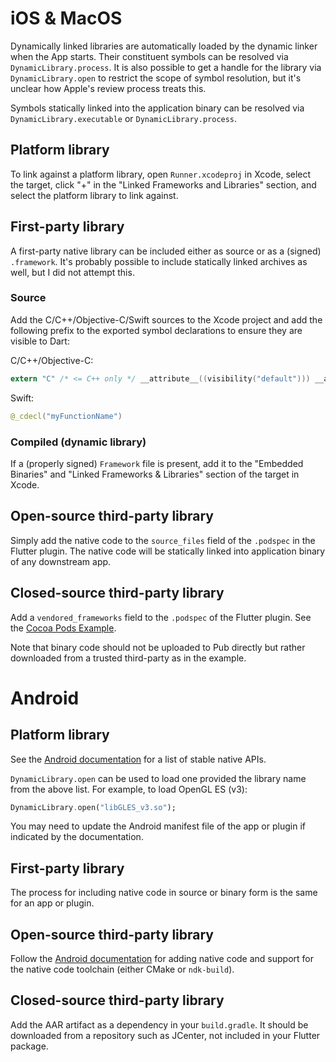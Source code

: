 # iOS & MacOS

Dynamically linked libraries are automatically loaded by the dynamic linker when the App starts. Their constituent symbols can be resolved via `DynamicLibrary.process`.
It is also possible to get a handle for the library via `DynamicLibrary.open` to restrict the scope of symbol resolution, but it's unclear how Apple's review process treats this.

Symbols statically linked into the application binary can be resolved via `DynamicLibrary.executable` or `DynamicLibrary.process`.

## Platform library

To link against a platform library, open `Runner.xcodeproj` in Xcode, select the target, click "+" in the "Linked Frameworks and Libraries" section, and select the platform library to link against.

## First-party library

A first-party native library can be included either as source or as a (signed) `.framework`. It's probably possible to include statically linked archives as well, but I did not attempt this.

### Source

Add the C/C++/Objective-C/Swift sources to the Xcode project and add the following prefix to the exported symbol declarations to ensure they are visible to Dart:

C/C++/Objective-C:
```c
extern "C" /* <= C++ only */ __attribute__((visibility("default"))) __attribute((used))
```

Swift:
```swift
@_cdecl("myFunctionName")
```

### Compiled (dynamic library)

If a (properly signed) `Framework` file is present, add it to the "Embedded Binaries" and "Linked Frameworks & Libraries" section of the target in Xcode.

## Open-source third-party library

Simply add the native code to the `source_files` field of the `.podspec` in the Flutter plugin.
The native code will be statically linked into application binary of any downstream app.

## Closed-source third-party library

Add a `vendored_frameworks` field to the `.podspec` of the Flutter plugin. See the [Cocoa Pods Example](https://github.com/CocoaPods/CocoaPods/blob/master/examples/Vendored%20Framework%20Example/Example%20Pods/VendoredFrameworkExample.podspec).

Note that binary code should not be uploaded to Pub directly but rather downloaded from a trusted third-party as in the example.

# Android

## Platform library

See the [Android documentation](https://developer.android.com/ndk/guides/stable_apis) for a list of stable native APIs.

`DynamicLibrary.open` can be used to load one provided the library name from the above list. For example, to load OpenGL ES (v3):

```dart
DynamicLibrary.open("libGLES_v3.so");
```

You may need to update the Android manifest file of the app or plugin if indicated by the documentation.

## First-party library

The process for including native code in source or binary form is the same for an app or plugin.

## Open-source third-party library

Follow the [Android documentation](https://developer.android.com/studio/projects/add-native-code) for adding native code and support for the native code toolchain (either CMake or `ndk-build`).

## Closed-source third-party library

Add the AAR artifact as a dependency in your `build.gradle`.
It should be downloaded from a repository such as JCenter, not included in your Flutter package.